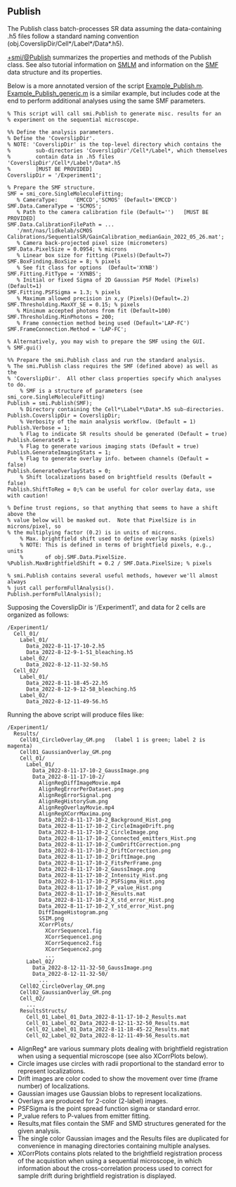 ## Publish

The Publish class batch-processes SR data assuming the data-containing
.h5 files follow a standard naming convention
(obj.CoverslipDir/Cell\*/Label\*/Data\*.h5).

[+smi/@Publish](../../MATLAB/+smi/@Publish/README.md) summarizes the
properties and methods of the Publish class.  See also tutorial
information on [SMLM](SMLM.md) and information on the
[SMF](DataStructures/SMF.md) data structure and its properties.

Below is a more annotated version of the script
[Example_Publish.m](../MATLAB/examples/Example_Publish.m).
[Example_Publish_generic.m](../MATLAB/examples/Example_Publish_generic.m)
is a similar example, but includes code at the end to perform additional
analyses using the same SMF parameters.

```
% This script will call smi.Publish to generate misc. results for an
% experiment on the sequential microscope.

%% Define the analysis parameters.
% Define the 'CoverslipDir'.
% NOTE: 'CoverslipDir' is the top-level directory which contains the
%        sub-directories 'CoverslipDir'/Cell*/Label*, which themselves
%        contain data in .h5 files 'CoverslipDir'/Cell*/Label*/Data*.h5
%        [MUST BE PROVIDED]
CoverslipDir = '/Experiment1';

% Prepare the SMF structure.
SMF = smi_core.SingleMoleculeFitting;
   % CameraType:     'EMCCD','SCMOS' (Default='EMCCD')
SMF.Data.CameraType = 'SCMOS';
   % Path to the camera calibration file (Default='')   [MUST BE PROVIDED]
SMF.Data.CalibrationFilePath = ...
   '/mnt/nas/lidkelab/sCMOS Calibrations/SequentialSR/GainCalibration_medianGain_2022_05_26.mat';
   % Camera back-projected pixel size (micrometers)
SMF.Data.PixelSize = 0.0954; % microns
   % Linear box size for fitting (Pixels)(Default=7)
SMF.BoxFinding.BoxSize = 8; % pixels
   % See fit class for options  (Default='XYNB')
SMF.Fitting.FitType = 'XYNBS';
   % Initial or fixed Sigma of 2D Gaussian PSF Model (Pixels) (Default=1)
SMF.Fitting.PSFSigma = 1.3; % pixels
   % Maximum allowed precision in x,y (Pixels)(Default=.2)
SMF.Thresholding.MaxXY_SE = 0.15; % pixels
   % Minimum accepted photons from fit (Default=100)
SMF.Thresholding.MinPhotons = 200;
   % Frame connection method being used (Default='LAP-FC')
SMF.FrameConnection.Method = 'LAP-FC';

% Alternatively, you may wish to prepare the SMF using the GUI.
% SMF.gui()

%% Prepare the smi.Publish class and run the standard analysis.
% The smi.Publish class requires the SMF (defined above) as well as the
% 'CoverslipDir'.  All other class properties specify which analyses to do.
    % SMF is a structure of parameters (see smi_core.SingleMoleculeFitting)
Publish = smi.Publish(SMF);
    % Directory containing the Cell*\Label*\Data*.h5 sub-directories.
Publish.CoverslipDir = CoverslipDir;
    % Verbosity of the main analysis workflow. (Default = 1)
Publish.Verbose = 1;
    % Flag to indicate SR results should be generated (Default = true)
Publish.GenerateSR = 1;
    % Flag to generate various imaging stats (Default = true)
Publish.GenerateImagingStats = 1;
    % Flag to generate overlay info. between channels (Default = false)
Publish.GenerateOverlayStats = 0;
    % Shift localizations based on brightfield results (Default = false)
Publish.ShiftToReg = 0;% can be useful for color overlay data, use with caution!

% Define trust regions, so that anything that seems to have a shift above the
% value below will be masked out.  Note that PixelSize is in microns/pixel, so
% the multiplying factor (0.2) is in units of microns.
    % Max. brightfield shift used to define overlay masks (pixels)
    % NOTE: This is defined in terms of brightfield pixels, e.g., units
    %       of obj.SMF.Data.PixelSize.
%Publish.MaxBrightfieldShift = 0.2 / SMF.Data.PixelSize; % pixels

% smi.Publish contains several useful methods, however we'll almost always
% just call performFullAnalysis().
Publish.performFullAnalysis();
```
Supposing the CoverslipDir is '/Experiment1', and data for 2 cells are
organized as follows:
```
/Experiment1/
  Cell_01/
    Label_01/
      Data_2022-8-11-17-10-2.h5
      Data_2022-8-12-9-1-51_bleaching.h5
    Label_02/
      Data_2022-8-12-11-32-50.h5
  Cell_02/
    Label_01/
      Data_2022-8-11-18-45-22.h5
      Data_2022-8-12-9-12-58_bleaching.h5
    Label_02/
      Data_2022-8-12-11-49-56.h5
```
Running the above script will produce files like:
```
/Experiment1/
  Results/
    Cell01_CircleOverlay_GM.png   (label 1 is green; label 2 is magenta)
    Cell01_GaussianOverlay_GM.png
    Cell_01/
      Label_01/
        Data_2022-8-11-17-10-2_GaussImage.png
        Data_2022-8-11-17-10-2/
          AlignRegDiffImageMovie.mp4
          AlignRegErrorPerDataset.png
          AlignRegErrorSignal.png
          AlignRegHistorySum.png
          AlignRegOverlayMovie.mp4
          AlignRegXCorrMaxima.png
          Data_2022-8-11-17-10-2_Background_Hist.png
          Data_2022-8-11-17-10-2_CircleImageDrift.png
          Data_2022-8-11-17-10-2_CircleImage.png
          Data_2022-8-11-17-10-2_Connected_emitters_Hist.png
          Data_2022-8-11-17-10-2_CumDriftCorrection.png
          Data_2022-8-11-17-10-2_DriftCorrection.png
          Data_2022-8-11-17-10-2_DriftImage.png
          Data_2022-8-11-17-10-2_FitsPerFrame.png
          Data_2022-8-11-17-10-2_GaussImage.png
          Data_2022-8-11-17-10-2_Intensity_Hist.png
          Data_2022-8-11-17-10-2_PSFSigma_Hist.png
          Data_2022-8-11-17-10-2_P_value_Hist.png
          Data_2022-8-11-17-10-2_Results.mat
          Data_2022-8-11-17-10-2_X_std_error_Hist.png
          Data_2022-8-11-17-10-2_Y_std_error_Hist.png
          DiffImageHistogram.png
          SSIM.png
          XCorrPlots/
            XCorrSequence1.fig
            XCorrSequence1.png
            XCorrSequence2.fig
            XCorrSequence2.png
            ...
      Label_02/
        Data_2022-8-12-11-32-50_GaussImage.png
        Data_2022-8-12-11-32-50/
          ...
    Cell02_CircleOverlay_GM.png
    Cell02_GaussianOverlay_GM.png
    Cell_02/
      ...
    ResultsStructs/
      Cell_01_Label_01_Data_2022-8-11-17-10-2_Results.mat
      Cell_01_Label_02_Data_2022-8-12-11-32-50_Results.mat
      Cell_02_Label_01_Data_2022-8-11-18-45-22_Results.mat
      Cell_02_Label_02_Data_2022-8-12-11-49-56_Results.mat

```
- AlignReg\* are various summary plots dealing with brightfield registration
  when using a sequential microscope (see also XCorrPlots below).
- Circle images use circles with radii proportional to the standard error to
  represent localizations.
- Drift images are color coded to show the movement over time (frame number)
  of localizations.
- Gaussian images use Gaussian blobs to represent localizations.
- Overlays are produced for 2-color (2-label) images.
- PSFSigma is the point spread function sigma or standard error.
- P_value refers to P-values from emitter fitting.
- Results,mat files contain the SMF and SMD structures generated for the
  given analysis.
- The single color Gaussian images and the Results files are duplicated for
  convenience in managing directories containing multiple analyses.
- XCorrPlots contains plots related to the brightfield registration process of
  the acquistion when using a sequential microscope, in which information about
  the cross-correlation process used to correct for sample drift during
  brightfield registration is displayed.
